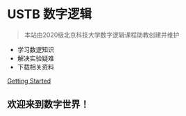 # USTB 数字逻辑



> 本站由2020级北京科技大学数字逻辑课程助教创建并维护

- 学习数逻知识
- 解决实验疑难
- 下载相关资料


[Getting Started](#/)

## 欢迎来到数字世界！